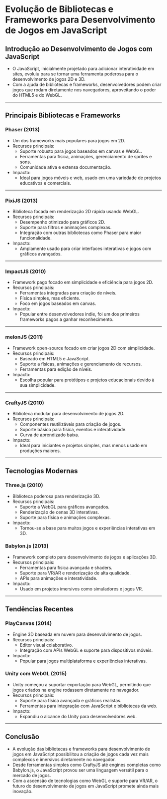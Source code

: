 # Evolução de Bibliotecas e Frameworks para Desenvolvimento de Jogos em JavaScript

## Introdução ao Desenvolvimento de Jogos com JavaScript
- O JavaScript, inicialmente projetado para adicionar interatividade em sites, evoluiu para se tornar uma ferramenta poderosa para o desenvolvimento de jogos 2D e 3D.
- Com a ajuda de bibliotecas e frameworks, desenvolvedores podem criar jogos que rodam diretamente nos navegadores, aproveitando o poder do HTML5 e do WebGL.

---

## Principais Bibliotecas e Frameworks

### **Phaser (2013)**
- Um dos frameworks mais populares para jogos em 2D.
- Recursos principais:
  - Suporte robusto para jogos baseados em canvas e WebGL.
  - Ferramentas para física, animações, gerenciamento de sprites e sons.
  - Comunidade ativa e extensa documentação.
- Impacto:
  - Ideal para jogos móveis e web, usado em uma variedade de projetos educativos e comerciais.

---

### **PixiJS (2013)**
- Biblioteca focada em renderização 2D rápida usando WebGL.
- Recursos principais:
  - Desempenho otimizado para gráficos 2D.
  - Suporte para filtros e animações complexas.
  - Integração com outras bibliotecas como Phaser para maior funcionalidade.
- Impacto:
  - Amplamente usado para criar interfaces interativas e jogos com gráficos avançados.

---

### **ImpactJS (2010)**
- Framework pago focado em simplicidade e eficiência para jogos 2D.
- Recursos principais:
  - Ferramentas integradas para criação de níveis.
  - Física simples, mas eficiente.
  - Foco em jogos baseados em canvas.
- Impacto:
  - Popular entre desenvolvedores indie, foi um dos primeiros frameworks pagos a ganhar reconhecimento.

---

### **melonJS (2011)**
- Framework open-source focado em criar jogos 2D com simplicidade.
- Recursos principais:
  - Baseado em HTML5 e JavaScript.
  - Suporte a físicas, animações e gerenciamento de recursos.
  - Ferramentas para edição de níveis.
- Impacto:
  - Escolha popular para protótipos e projetos educacionais devido à sua simplicidade.

---

### **CraftyJS (2010)**
- Biblioteca modular para desenvolvimento de jogos 2D.
- Recursos principais:
  - Componentes reutilizáveis para criação de jogos.
  - Suporte básico para física, eventos e interatividade.
  - Curva de aprendizado baixa.
- Impacto:
  - Ideal para iniciantes e projetos simples, mas menos usado em produções maiores.

---

## Tecnologias Modernas

### **Three.js (2010)**
- Biblioteca poderosa para renderização 3D.
- Recursos principais:
  - Suporte a WebGL para gráficos avançados.
  - Renderização de cenas 3D interativas.
  - Suporte para física e animações complexas.
- Impacto:
  - Tornou-se a base para muitos jogos e experiências interativas em 3D.

### **Babylon.js (2013)**
- Framework completo para desenvolvimento de jogos e aplicações 3D.
- Recursos principais:
  - Ferramentas para física avançada e shaders.
  - Suporte para VR/AR e renderização de alta qualidade.
  - APIs para animações e interatividade.
- Impacto:
  - Usado em projetos imersivos como simuladores e jogos VR.

---

## Tendências Recentes

### **PlayCanvas (2014)**
- Engine 3D baseada em nuvem para desenvolvimento de jogos.
- Recursos principais:
  - Editor visual colaborativo.
  - Integração com APIs WebGL e suporte para dispositivos móveis.
- Impacto:
  - Popular para jogos multiplataforma e experiências interativas.

### **Unity com WebGL (2015)**
- Unity começou a suportar exportação para WebGL, permitindo que jogos criados na engine rodassem diretamente no navegador.
- Recursos principais:
  - Suporte para física avançada e gráficos realistas.
  - Ferramentas para integração com JavaScript e bibliotecas da web.
- Impacto:
  - Expandiu o alcance do Unity para desenvolvedores web.

---

## Conclusão
- A evolução das bibliotecas e frameworks para desenvolvimento de jogos em JavaScript possibilitou a criação de jogos cada vez mais complexos e imersivos diretamente no navegador.
- Desde ferramentas simples como CraftyJS até engines completas como Babylon.js, o JavaScript provou ser uma linguagem versátil para o mercado de jogos.
- Com a ascensão de tecnologias como WebGL e suporte para VR/AR, o futuro do desenvolvimento de jogos em JavaScript promete ainda mais inovação.
